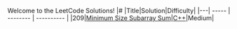 Welcome to the LeetCode Solutions!
|#  |Title|Solution|Difficulty|
|---| ----- | -------- | ---------- |
|209|[Minimum Size Subarray Sum](https://leetcode.com/problems/minimum-size-subarray-sum/)|[C++](https://github.com/hooting/leetcode/blob/master/MinimumSizeSubarraySum.cpp)|Medium|
